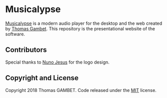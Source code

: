 # Musicalypse

[Musicalypse](https://musicalypse.creasource.net/) is a modern audio player for the desktop and the web created by [Thomas Gambet](https://github.com/tgambet). This repository is the presentational website of the software.

## Contributors

Special thanks to [Nuno Jesus](https://github.com/nunojesus) for the logo design.

## Copyright and License

Copyright 2018 Thomas GAMBET. Code released under the [MIT](https://github.com/tgambet/musicalypse-pages/blob/master/LICENSE) license.
